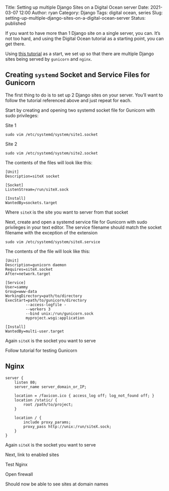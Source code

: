 Title: Setting up multiple Django Sites on a Digital Ocean server
Date: 2021-03-07 12:00
Author: ryan
Category: Django
Tags: digital ocean, series
Slug: setting-up-multiple-django-sites-on-a-digital-ocean-server
Status: published

If you want to have more than 1 Django site on a single server, you can. It’s not too hard, and using the Digital Ocean tutorial as a starting point, you can get there.

Using [this tutorial](https://www.digitalocean.com/community/tutorials/how-to-set-up-django-with-postgres-nginx-and-gunicorn-on-ubuntu-18-04) as a start, we set up so that there are multiple Django sites being served by `gunicorn` and `nginx`.

## Creating `systemd` Socket and Service Files for Gunicorn

The first thing to do is to set up 2 Django sites on your server. You’ll want to follow the tutorial referenced above and just repeat for each.

Start by creating and opening two systemd socket file for Gunicorn with sudo privileges:

Site 1

``` {.wp-block-code}
sudo vim /etc/systemd/system/site1.socket
```

Site 2

``` {.wp-block-code}
sudo vim /etc/systemd/system/site2.socket
```

The contents of the files will look like this:

``` {.wp-block-code}
[Unit]
Description=siteX socket

[Socket]
ListenStream=/run/siteX.sock

[Install]
WantedBy=sockets.target
```

Where `siteX` is the site you want to server from that socket

Next, create and open a systemd service file for Gunicorn with sudo privileges in your text editor. The service filename should match the socket filename with the exception of the extension

``` {.wp-block-code}
sudo vim /etc/systemd/system/siteX.service
```

The contents of the file will look like this:

``` {.wp-block-code}
[Unit]
Description=gunicorn daemon
Requires=siteX.socket
After=network.target

[Service]
User=sammy
Group=www-data
WorkingDirectory=path/to/directory
ExecStart=path/to/gunicorn/directory   
         --access-logfile -   
         --workers 3   
         --bind unix:/run/gunicorn.sock   
         myproject.wsgi:application

[Install]
WantedBy=multi-user.target
```

Again `siteX` is the socket you want to serve

Follow tutorial for testing Gunicorn

## Nginx

``` {.wp-block-code}
server {
    listen 80;
    server_name server_domain_or_IP;

    location = /favicon.ico { access_log off; log_not_found off; }
    location /static/ {
        root /path/to/project;
    }

    location / {
        include proxy_params;
        proxy_pass http://unix:/run/siteX.sock;
    }
}
```

Again `siteX` is the socket you want to serve

Next, link to enabled sites

Test Nginx

Open firewall

Should now be able to see sites at domain names
